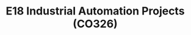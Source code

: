 ---
layout: project_batch
title: E18 Industrial Automation Projects (CO326)
permalink: /co326/e18/
has_children: true
parent: Industrial Automation Projects (CO326)
batch: e18
code: co326

readmore: "#"

search_exclude: true
default_thumb_image: /data/categories/co326/thumbnail.jpg
description: This section contains projects conducted as a partial requirement to complete the course CO326. The timeline for the project is semester 6 (second semester of the third year) of the undergraduate. The main objective of this is to give students a hand on experience of Industrial Communication Networks.
---